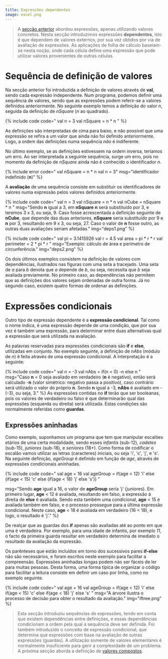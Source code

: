 ```yaml
---
title: Expressões dependentes
image: excel.png
---
```


> A [secção anterior](expressoescon) abordou expressões, apenas utilizando valores concretos. Nesta secção introduzimos expressões **dependentes**, isto é que dependem de valores externos, por sua vez obtidos por via de avaliação de expressões. As aplicações de folha de cálculo baseiam-se nesta noção, onde cada célula define uma expressão que pode utilizar valores provenientes de outras células.

# Sequência de definição de valores
Na secção anterior foi introduzida a definição de valores através de **val**, sendo cada expressão independente. Num programa, podemos definir uma sequência de valores, sendo que as expressões podem referir-se a valores definidos anteriormente. No seguinte exemplo temos a definição do valor *n*, seguida da definição de *nSquare* (*n* ao quadrado).

{% include code code="
val n = 3
val nSquare = n * n
" %}

 As definições são interpretadas de cima para baixo, e não possível que uma expressão se refira a um valor que ainda não foi definido anteriormente. Logo, a ordem das definições numa sequência *não* é indiferente.

 No último exemplo, se as definições estivessem na ordem inversa, teríamos um erro. Ao ser interpretada a seguinte sequência, surge um erro, pois no momento da definição de *nSquare* ainda não é conhecido o identificador *n*.

{% include error code="
val nSquare = n * n
val n = 3"
 msg="identificador indefinido (<b>n</b>)" %}

A **avaliação** de uma sequência consiste em substituir os identificadores de valores numa expressão pelos valores definidos anteriormente.

{% include code code="
val n = 3
val nSquare = n * n
val nCube = nSquare * n
"
msg="Sendo <b>n</b> igual a 3, em <b>nSquare</b> <b>n</b> será substituído por 3, e teremos 3 x 3, ou seja, 9. Caso fosse acrescentada a definição seguinte de <b>nCube</b>, que depende das duas anteriores, <b>nSquare</b> seria substituído por 9 e <b>n</b> por 3, resultando em 9 x 3, ou seja, 27. Caso o valor de <b>n</b> fosse outro, as outras duas avaliações seriam afetadas."
img="deps1.png" %}


{% include code code="
val pi = 3.1415926
val r = 4.5
val area = pi * r * r
val perimeter = 2 * pi * r
"
msg="Exemplo: cálculo de área e perímetro de circunferência."
img="deps2.png" %}



Os dois últimos exemplos consistem na definição de valores com dependências, ilustrados nas figuras com uma seta a tracejado. Uma seta de *a* para *b* denota que *a* depende de *b*, ou seja, necessita que *b* seja avaliada previamente. No primeiro caso, as dependências não permitem que as definições dos valores sejam ordenadas de outra forma. Já no segundo caso, existem quatro formas de ordenar as definições.




# Expressões condicionais
Outro tipo de expressão dependente é a **expressão condicional**. Tal como o nome indica, é uma expressão depende de uma condição, que por sua vez é também uma expressão, para determinar entre duas alternativas qual a expressão que será utilizada na avaliação.

As palavras reservadas para expressões condicionais são **if** e **else**, utilizadas em conjunto. No exemplo seguinte, a definição de *nAbs* (módulo de *n*) é feita através de uma expressão condicional. A interpretação é a seguinte:

{% include code code="
val n = -3
val nAbs = if(n < 0) -n else n
"
msg="Caso <b>n</b> < 0 seja avaliado em verdadeiro (<b>n</b> é negativo), então será calculado -<b>n</b> (valor simétrico: negativo passa a positivo), caso contrário será utilizado o valor do próprio <b>n</b>. Sendo <b>n</b> igual a -3, <b>nAbs</b> é avaliado em -(-3), ou seja, 3."
%}
As expressões contidas no **if** terão que ser booleanas, pois os valores de verdadeiro ou falso é que determinarão qual das expressões (esquerda ou direita) será utilizada.  Estas condições são normalmente referidas como **guardas**.

## Expressões aninhadas

Como exemplo, suponhamos um programa que tem que manipular escalões etários de uma certa modalidade, sendo esses *infantis* (sub-12), *cadetes* (sub-15), *juniores* (sub-18), e *seniores* (18+). Como forma de codificar o escalão vamos utilizar as letras (caracteres) iniciais, ou seja 'i', 'c', 'j', e 's'. Na seguinte definição, *ageGroup* é definido em função de *age*, através de expressões condicionais aninhadas.

{% include code code="
val age = 16
val ageGroup = if(age < 12) 'i' else (if(age < 15) 'c' else (if(age < 18) 'j' else 's'))
"

 msg="Sendo <b>age</b> igual a 16, o valor de <b>ageGroup</b> seria 'j' (juniores). Em primeiro lugar, <b>age</b> < 12 é avaliada, resultando em falso, a expressão à direita de <b>else</b> é avaliada. Sendo esta também uma condicional, <b>age</b> < 15 é avaliada também em falso, e o processo prossegue para a última expressão condicional. Neste caso, <b>age</b> < 18 é avaliada em verdadeiro (16 < 18), e logo, o resultado é 'j'."
  %}

 De realçar que as guardas dos **if** apenas são avaliadas até ao ponto em que uma é verdadeira. Por exemplo, para uma idade de infantis, por exemplo *11*, o facto da primeira guarda resultar em verdadeiro determina de imediato o resultado da avaliação da expressão.

 Os parênteses que estão incluídos em torno dos sucessivos pares **if-else** não são necessários, e foram escritos neste exemplo para facilitar a compreensão. Expressões aninhadas longas podem não ser fáceis de ler para muitas pessoas. Desta forma, uma forma típica de organizar o código para facilitar a leitura consiste em definir um caso por linha, como no exemplo seguinte.

{% include code code="
val age = 16
val ageGroup =  if(age < 12) 'i'
                else if(age < 15) 'c'
                else if(age < 18) 'j'
                else 's'
"
msg="A árvore ilustra o processo de decisão para obter o resultado da avaliação."
img="iftree.png"
%}




>Esta secção introduziu sequências de expressões, tendo em conta que existem dependências entre definições, e essas dependências condicionam a ordem pela qual a sequência deve ser definida. Foi também introduzido o conceito de expressão condicional, que determina que expressões com base na avaliação de outras expressões (guardas). A utilização somente de valores elementares é normalmente insuficiente para gerir a complexidade de um problema. A próxima secção aborda a definição de [valores compostos](valorescompostos).
